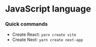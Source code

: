 # JavaScript language

### Quick commands

- Create React: `yarn create vite`
- Create Next: `yarn create next-app`
